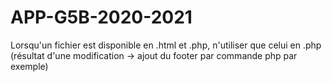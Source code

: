 # APP-G5B-2020-2021
Lorsqu'un fichier est disponible en .html et .php, n'utiliser que celui en .php (résultat d'une modification -> ajout du footer par commande php par exemple)
